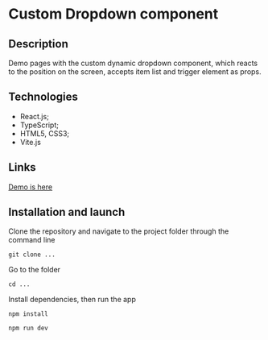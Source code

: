 # Custom Dropdown component

## Description

Demo pages with the custom dynamic dropdown component, whiсh reacts to the position on the screen, accepts item list and trigger element as props.

## Technologies

- React.js;
- TypeScript;
- HTML5, CSS3;
- Vite.js

## Links

[Demo is here]()

## Installation and launch

Clone the repository and navigate to the project folder through the command line

```
git clone ...
```

Go to the folder

```
cd ...
```

Install dependencies, then run the app

```
npm install
```

```
npm run dev
```

